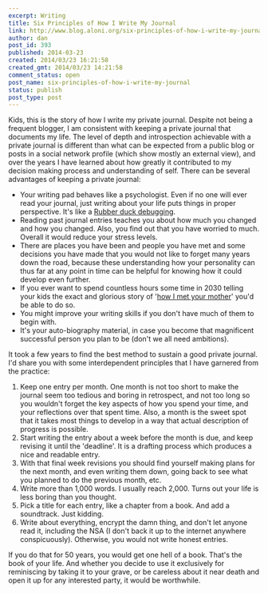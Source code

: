 ```yaml
---
excerpt: Writing
title: Six Principles of How I Write My Journal
link: http://www.blog.aloni.org/six-principles-of-how-i-write-my-journal/
author: dan
post_id: 393
published: 2014-03-23
created: 2014/03/23 16:21:58
created_gmt: 2014/03/23 14:21:58
comment_status: open
post_name: six-principles-of-how-i-write-my-journal
status: publish
post_type: post
---
```


Kids, this is the story of how I write my private journal. Despite not being a frequent blogger, I am consistent with keeping a private journal that documents my life. The level of depth and introspection achievable with a private journal is different than what can be expected from a public blog or posts in a social network profile (which show mostly an external view), and over the years I have learned about how greatly it contributed to my decision making process and understanding of self. There can be several advantages of keeping a private journal:

 * Your writing pad behaves like a psychologist. Even if no one will ever read your journal, just writing about your life puts things in proper perspective. It's like a [Rubber duck debugging](http://en.wikipedia.org/wiki/Rubber_duck_debugging).
 * Reading past journal entries teaches you about how much you changed and how you changed. Also, you find out that you have worried to much. Overall it would reduce your stress levels.
 * There are places you have been and people you have met and some decisions you have made that you would not like to forget many years down the road, because these understanding how your personality can thus far at any point in time can be helpful for knowing how it could develop even further.
 * If you ever want to spend countless hours some time in 2030 telling your kids the exact and glorious story of '[how I met your mother](http://en.wikipedia.org/wiki/How_I_Met_Your_Mother)' you'd be able to do so.
 * You might improve your writing skills if you don't have much of them to begin with.
 * It's your auto-biography material, in case you become that magnificent successful person you plan to be (don't we all need ambitions).

It took a few years to find the best method to sustain a good private journal. I'd share you with some interdependent principles that I have garnered from the practice:

 1. Keep one entry per month. One month is not too short to make the journal seem too tedious and boring in retrospect, and not too long so you wouldn't forget the key aspects of how you spend your time, and your reflections over that spent time. Also, a month is the sweet spot that it takes most things to develop in a way that actual description of progress is possible.
 2. Start writing the entry about a week before the month is due, and keep revising it until the 'deadline'. It is a drafting process which produces a nice and readable entry.
 3. With that final week revisions you should find yourself making plans for the next month, and even writing them down, going back to see what you planned to do the previous month, etc.
 4. Write more than 1,000 words. I usually reach 2,000. Turns out your life is less boring than you thought.
 5. Pick a title for each entry, like a chapter from a book. And add a soundtrack. Just kidding.
 6. Write about everything, encrypt the damn thing, and don't let anyone read it, including the NSA (I don't back it up to the internet anywhere conspicuously). Otherwise, you would not write honest entries.

If you do that for 50 years, you would get one hell of a book. That's the book of your life. And whether you decide to use it exclusively for reminiscing by taking it to your grave, or be careless about it near death and open it up for any interested party, it would be worthwhile.
